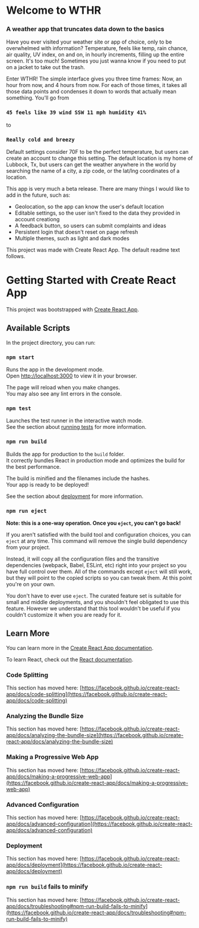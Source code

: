 # Welcome to WTHR
### A weather app that truncates data down to the basics

Have you ever visited your weather site or app of choice, only to be overwhelmed with information?  Temperature, feels like temp, rain chance, air quality, UV index, on and on, in hourly increments, filling up the entire screen.  It's too much!  Sometimes you just wanna know if you need to put on a jacket to take out the trash.

Enter WTHR!  The simple interface gives you three time frames: Now, an hour from now, and 4 hours from now.  For each of those times, it takes all those data points and condenses it down to words that actually mean something.  You'll go from

### `45 feels like 39 wind SSW 11 mph humidity 41%`

to

### `Really cold and breezy`

Default settings consider 70F to be the perfect temperature, but users can create an account to change this setting.  The default location is my home of Lubbock, Tx, but users can get the weather anywhere in the world by searching the name of a city, a zip code, or the lat/lng coordinates of a location.

This app is very much a beta release.  There are many things I would like to add in the future, such as: 

+ Geolocation, so the app can know the user's default location
+ Editable settings, so the user isn't fixed to the data they provided in account creationg
+ A feedback button, so users can submit complaints and ideas
+ Persistent login that doesn't reset on page refresh
+ Multiple themes, such as light and dark modes

This project was made with Create React App.  The default readme text follows.

# Getting Started with Create React App

This project was bootstrapped with [Create React App](https://github.com/facebook/create-react-app).

## Available Scripts

In the project directory, you can run:

### `npm start`

Runs the app in the development mode.\
Open [http://localhost:3000](http://localhost:3000) to view it in your browser.

The page will reload when you make changes.\
You may also see any lint errors in the console.

### `npm test`

Launches the test runner in the interactive watch mode.\
See the section about [running tests](https://facebook.github.io/create-react-app/docs/running-tests) for more information.

### `npm run build`

Builds the app for production to the `build` folder.\
It correctly bundles React in production mode and optimizes the build for the best performance.

The build is minified and the filenames include the hashes.\
Your app is ready to be deployed!

See the section about [deployment](https://facebook.github.io/create-react-app/docs/deployment) for more information.

### `npm run eject`

**Note: this is a one-way operation. Once you `eject`, you can't go back!**

If you aren't satisfied with the build tool and configuration choices, you can `eject` at any time. This command will remove the single build dependency from your project.

Instead, it will copy all the configuration files and the transitive dependencies (webpack, Babel, ESLint, etc) right into your project so you have full control over them. All of the commands except `eject` will still work, but they will point to the copied scripts so you can tweak them. At this point you're on your own.

You don't have to ever use `eject`. The curated feature set is suitable for small and middle deployments, and you shouldn't feel obligated to use this feature. However we understand that this tool wouldn't be useful if you couldn't customize it when you are ready for it.

## Learn More

You can learn more in the [Create React App documentation](https://facebook.github.io/create-react-app/docs/getting-started).

To learn React, check out the [React documentation](https://reactjs.org/).

### Code Splitting

This section has moved here: [https://facebook.github.io/create-react-app/docs/code-splitting](https://facebook.github.io/create-react-app/docs/code-splitting)

### Analyzing the Bundle Size

This section has moved here: [https://facebook.github.io/create-react-app/docs/analyzing-the-bundle-size](https://facebook.github.io/create-react-app/docs/analyzing-the-bundle-size)

### Making a Progressive Web App

This section has moved here: [https://facebook.github.io/create-react-app/docs/making-a-progressive-web-app](https://facebook.github.io/create-react-app/docs/making-a-progressive-web-app)

### Advanced Configuration

This section has moved here: [https://facebook.github.io/create-react-app/docs/advanced-configuration](https://facebook.github.io/create-react-app/docs/advanced-configuration)

### Deployment

This section has moved here: [https://facebook.github.io/create-react-app/docs/deployment](https://facebook.github.io/create-react-app/docs/deployment)

### `npm run build` fails to minify

This section has moved here: [https://facebook.github.io/create-react-app/docs/troubleshooting#npm-run-build-fails-to-minify](https://facebook.github.io/create-react-app/docs/troubleshooting#npm-run-build-fails-to-minify)
